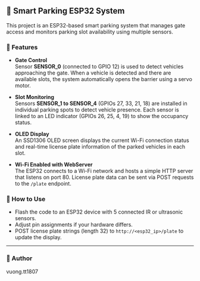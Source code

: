 ## 🚗 Smart Parking ESP32 System

This project is an ESP32-based smart parking system that manages gate access and monitors parking slot availability using multiple sensors.

### 🔧 Features

- **Gate Control**  
  Sensor **SENSOR_0** (connected to GPIO 12) is used to detect vehicles approaching the gate. When a vehicle is detected and there are available slots, the system automatically opens the barrier using a servo motor.

- **Slot Monitoring**  
  Sensors **SENSOR_1 to SENSOR_4** (GPIOs 27, 33, 21, 18) are installed in individual parking spots to detect vehicle presence. Each sensor is linked to an LED indicator (GPIOs 26, 25, 4, 19) to show the occupancy status.

- **OLED Display**  
  An SSD1306 OLED screen displays the current Wi-Fi connection status and real-time license plate information of the parked vehicles in each slot.

- **Wi-Fi Enabled with WebServer**  
  The ESP32 connects to a Wi-Fi network and hosts a simple HTTP server that listens on port 80. License plate data can be sent via POST requests to the `/plate` endpoint.

### 🚀 How to Use

- Flash the code to an ESP32 device with 5 connected IR or ultrasonic sensors.
- Adjust pin assignments if your hardware differs.
- POST license plate strings (length 32) to `http://<esp32_ip>/plate` to update the display.

---

### 👤 Author

vuong.tt1807
